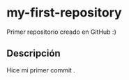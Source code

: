 # my-first-repository
Primer repositorio creado en GitHub :)

## Descripción
Hice mi primer commit *.*
